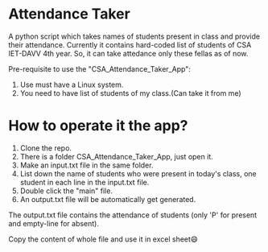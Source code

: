 # Attendance Taker 
A python script which takes names of students present in class and provide their attendance.
Currently it contains hard-coded list of students of CSA IET-DAVV 4th year.
So, it can take attedance only these fellas as of now.

Pre-requisite to use the "CSA_Attendance_Taker_App":
1. Use must have a Linux system.
2. You need to have list of students of my class.(Can take it from me)

# How to operate it the app?

1. Clone the repo.
2. There is a folder CSA_Attendance_Taker_App, just open it.
3. Make an input.txt file in the same folder.
4. List down the name of students who were present in today's class, one student in each line in the input.txt file.
5. Double click the "main" file.
6. An output.txt file will be automatically get generated.

The output.txt file contains the attendance of students (only 'P' for present and empty-line for absent).

Copy the content of whole file and use it in excel sheet😄
